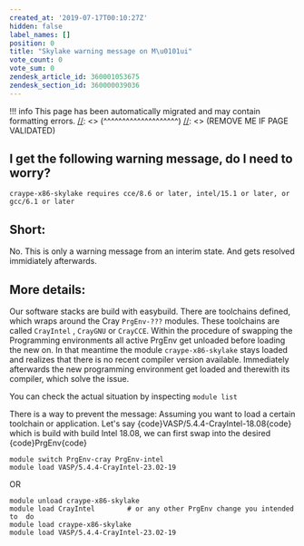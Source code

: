 ```yaml
---
created_at: '2019-07-17T00:10:27Z'
hidden: false
label_names: []
position: 0
title: "Skylake warning message on M\u0101ui"
vote_count: 0
vote_sum: 0
zendesk_article_id: 360001053675
zendesk_section_id: 360000039036
---
```




[//]: <> (REMOVE ME IF PAGE VALIDATED)
[//]: <> (vvvvvvvvvvvvvvvvvvvv)
!!! info
    This page has been automatically migrated and may contain formatting errors.
[//]: <> (^^^^^^^^^^^^^^^^^^^^)
[//]: <> (REMOVE ME IF PAGE VALIDATED)

<h2>I get the following warning message, do I need to worry?</h2>
<pre><code>craype-x86-skylake requires cce/8.6 or later, intel/15.1 or later, or gcc/6.1 or later</code></pre>
<h2>Short:</h2>
<p>No. This is only a warning message from an interim state. And gets resolved immidiately afterwards.</p>
<h2>More details:</h2>
<p>Our software stacks are build with easybuild. There are toolchains defined, which wraps around the Cray <code>PrgEnv-???</code> modules. These toolchains are called <code>CrayIntel</code> , <code>CrayGNU</code> or <code>CrayCCE</code>. Within the procedure of swapping the Programming environments all active PrgEnv get unloaded before loading the new on. In that meantime the module <code>craype-x86-skylake</code> stays loaded and realizes that there is no recent compiler version available. Immediately afterwards the new programming environment get loaded and therewith its compiler, which solve the issue.</p>
<p>You can check the actual situation by inspecting <code>module list</code></p>
<p>There is a way to prevent the message: Assuming you want to load a certain toolchain or application. Let's say {code}VASP/5.4.4-CrayIntel-18.08{code} which is build with build Intel 18.08, we can first swap into the desired {code}PrgEnv{code}</p>
<pre><code>module switch PrgEnv-cray PrgEnv-intel
module load VASP/5.4.4-CrayIntel-23.02-19
</code></pre>
<p>OR</p>
<pre><code>module unload craype-x86-skylake
module load CrayIntel        # or any other PrgEnv change you intended to  do
module load craype-x86-skylake
module load VASP/5.4.4-CrayIntel-23.02-19
</code></pre>